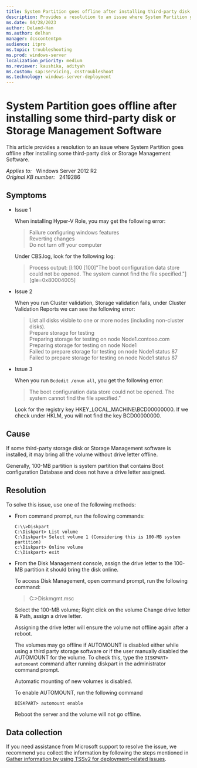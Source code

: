 ```yaml
---
title: System Partition goes offline after installing third-party disk or Storage Management Software
description: Provides a resolution to an issue where System Partition goes offline after installing some third-Party Disk or Storage Management Software.
ms.date: 04/28/2023
author: Deland-Han
ms.author: delhan
manager: dcscontentpm
audience: itpro
ms.topic: troubleshooting
ms.prod: windows-server
localization_priority: medium
ms.reviewer: kaushika, adityah
ms.custom: sap:servicing, csstroubleshoot
ms.technology: windows-server-deployment
---
```

# System Partition goes offline after installing some third-party disk or Storage Management Software

This article provides a resolution to an issue where System Partition goes offline after installing some third-party disk or Storage Management Software.

_Applies to:_ &nbsp; Windows Server 2012 R2  
_Original KB number:_ &nbsp; 2419286

## Symptoms

- Issue 1

  When installing Hyper-V Role, you may get the following error:

  > Failure configuring windows features  
  Reverting changes  
  Do not turn off your computer

    Under CBS.log, look for the following log:

    > Process output: [l:100 [100]"The boot configuration data store could not be opened. The system cannot find the file specified."][gle=0x80004005]

- Issue 2

    When you run Cluster validation, Storage validation fails, under Cluster Validation Reports we can see the following error:

     > List all disks visible to one or more nodes (including non-cluster disks).  
     Prepare storage for testing  
     Preparing storage for testing on node Node1.contoso.com  
     Preparing storage for testing on node Node1  
     Failed to prepare storage for testing on node Node1 status 87  
     Failed to prepare storage for testing on node Node1 status 87  

- Issue 3

    When you run `Bcdedit /enum all`, you get the following error:

    > The boot configuration data store could not be opened. The system cannot find the file specified."  

    Look for the registry key HKEY_LOCAL_MACHINE\BCD00000000. If we check under HKLM, you will not find the key BCD00000000.

## Cause  

If some third-party storage disk or Storage Management software is installed, it may bring all the volume without drive letter offline.

Generally, 100-MB partition is system partition that contains Boot configuration Database and does not have a drive letter assigned.  

## Resolution

To solve this issue, use one of the following methods:

- From command prompt, run the following commands:

    ```console
    C:\\>Diskpart
    C:\Diskpart> List volume
    C:\Diskpart> Select volume 1 (Considering this is 100-MB system partition)
    c:\Diskpart> Online volume
    C:\Diskpart> exit
    ```

- From the Disk Management console, assign the drive letter to the 100-MB partition it should bring the disk online.

    To access Disk Management, open command prompt, run the following command:

    > C:\>Diskmgmt.msc

    Select the 100-MB volume; Right click on the volume Change drive letter & Path, assign a drive letter.

    Assigning the drive letter will ensure the volume not offline again after a reboot.

    The volumes may go offline if AUTOMOUNT is disabled either while using a third party storage software or if the user manually disabled the AUTOMOUNT for the volume. To check this, type the `DISKPART> automount` command after running diskpart in the administrator command prompt.

    Automatic mounting of new volumes is disabled.

    To enable AUTOMOUNT, run the following command

    ```console
    DISKPART> automount enable
    ```

    Reboot the server and the volume will not go offline.

## Data collection

If you need assistance from Microsoft support to resolve the issue, we recommend you collect the information by following the steps mentioned in [Gather information by using TSSv2 for deployment-related issues](../../windows-client/windows-troubleshooters/gather-information-using-tssv2-deployment.md).
